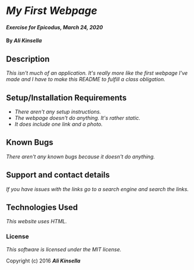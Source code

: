 # _My First Webpage_

#### _Exercise for Epicodus, March 24, 2020_

#### By _**Ali Kinsella**_

## Description

_This isn't much of an application. It's really more like the first webpage I've made and I have to make this README to fulfill a class obligation._

## Setup/Installation Requirements

* _There aren't any setup instructions._
* _The webpage doesn't do anything. It's rather static._
* _It does include one link and a photo._

## Known Bugs

_There aren't any known bugs because it doesn't do anything._

## Support and contact details

_If you have issues with the links go to a search engine and search the links._

## Technologies Used

_This website uses HTML._

### License

*This software is licensed under the MIT license.*

Copyright (c) 2016 **_Ali Kinsella_**
